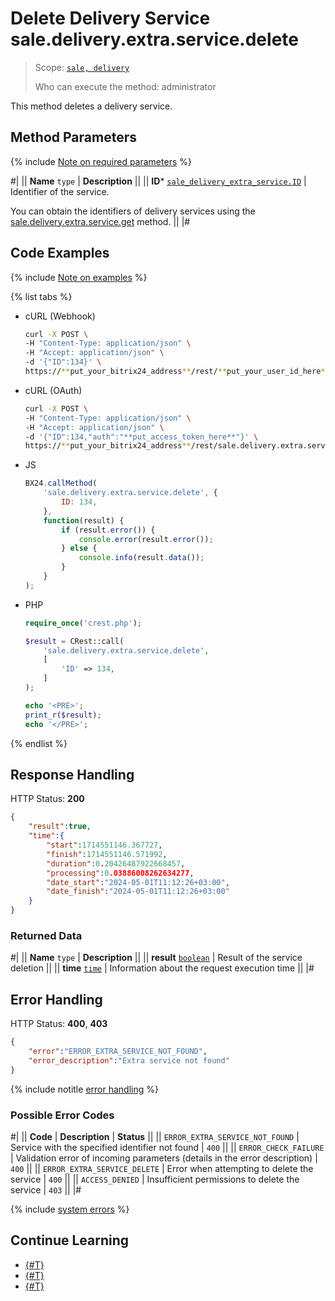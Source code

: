 # Delete Delivery Service sale.delivery.extra.service.delete

> Scope: [`sale, delivery`](../../../scopes/permissions.md)
>
> Who can execute the method: administrator

This method deletes a delivery service.

## Method Parameters

{% include [Note on required parameters](../../../../_includes/required.md) %}

#|
|| **Name**
`type` | **Description** ||
|| **ID***
[`sale_delivery_extra_service.ID`](../../data-types.md) | Identifier of the service.

You can obtain the identifiers of delivery services using the [sale.delivery.extra.service.get](./sale-delivery-extra-service-get.md) method.
 ||
|#

## Code Examples

{% include [Note on examples](../../../../_includes/examples.md) %}

{% list tabs %}

- cURL (Webhook)

    ```bash
    curl -X POST \
    -H "Content-Type: application/json" \
    -H "Accept: application/json" \
    -d '{"ID":134}' \
    https://**put_your_bitrix24_address**/rest/**put_your_user_id_here**/**put_your_webhook_here**/sale.delivery.extra.service.delete
    ```

- cURL (OAuth)

    ```bash
    curl -X POST \
    -H "Content-Type: application/json" \
    -H "Accept: application/json" \
    -d '{"ID":134,"auth":"**put_access_token_here**"}' \
    https://**put_your_bitrix24_address**/rest/sale.delivery.extra.service.delete
    ```

- JS

    ```js
    BX24.callMethod(
        'sale.delivery.extra.service.delete', {
            ID: 134,
        },
        function(result) {
            if (result.error()) {
                console.error(result.error());
            } else {
                console.info(result.data());
            }
        }
    );
    ```

- PHP

    ```php
    require_once('crest.php');

    $result = CRest::call(
        'sale.delivery.extra.service.delete',
        [
            'ID' => 134,
        ]
    );

    echo '<PRE>';
    print_r($result);
    echo '</PRE>';
    ```

{% endlist %}

## Response Handling

HTTP Status: **200**

```json
{
    "result":true,
    "time":{
        "start":1714551146.367727,
        "finish":1714551146.571992,
        "duration":0.20426487922668457,
        "processing":0.03886008262634277,
        "date_start":"2024-05-01T11:12:26+03:00",
        "date_finish":"2024-05-01T11:12:26+03:00"
    }
}
```

### Returned Data

#|
|| **Name**
`type` | **Description** ||
|| **result**
[`boolean`](../../../data-types.md) | Result of the service deletion ||
|| **time**
[`time`](../../../data-types.md) | Information about the request execution time ||
|#

## Error Handling

HTTP Status: **400**, **403**

```json
{
    "error":"ERROR_EXTRA_SERVICE_NOT_FOUND",
    "error_description":"Extra service not found"
}
```

{% include notitle [error handling](../../../../_includes/error-info.md) %}

### Possible Error Codes

#|
|| **Code** | **Description** | **Status** ||
|| `ERROR_EXTRA_SERVICE_NOT_FOUND` | Service with the specified identifier not found | `400` || 
|| `ERROR_CHECK_FAILURE` | Validation error of incoming parameters (details in the error description) | `400` || 
|| `ERROR_EXTRA_SERVICE_DELETE` | Error when attempting to delete the service | `400` || 
|| `ACCESS_DENIED` | Insufficient permissions to delete the service | `403` ||
|#

{% include [system errors](../../../../_includes/system-errors.md) %}

## Continue Learning

- [{#T}](./sale-delivery-extra-service-add.md)
- [{#T}](./sale-delivery-extra-service-update.md)
- [{#T}](./sale-delivery-extra-service-get.md)